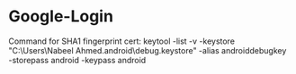 # Google-Login
Command for SHA1 fingerprint cert:
keytool -list -v -keystore "C:\Users\Nabeel Ahmed\.android\debug.keystore" -alias androiddebugkey -storepass android -keypass android
